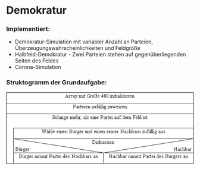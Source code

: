 # Demokratur
### Implementiert:
* Demokratur-Simulation mit variabler Anzahl an Parteien, Überzeugungswahrscheinlichkeiten und Feldgröße
* Halbfeld-Demokratur - Zwei Parteien stehen auf gegenüberliegenden Seiten des Feldes
* Corona-Simulation

### Struktogramm der Grundaufgabe:
![](figures/struktogramm.png?raw=true)
